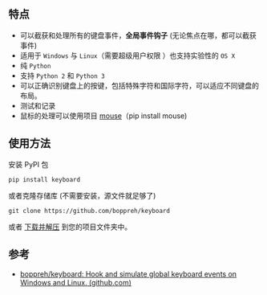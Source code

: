 ## 特点

- 可以截获和处理所有的键盘事件，**全局事件钩子** (无论焦点在哪，都可以截获事件)
- 适用于 `Windows` 与 `Linux`（需要超级用户权限 ）也支持实验性的 `OS X`
- 纯 `Python`
- 支持 `Python 2` 和 `Python 3`
- 可以正确识别键盘上的按键，包括特殊字符和国际字符，可以适应不同键盘的布局。
- 测试和记录
- 鼠标的处理可以使用项目 [mouse](https://github.com/boppreh/mouse)（pip install mouse)

## 使用方法

安装 PyPI 包

````
pip install keyboard
````

或者克隆存储库 (不需要安装，源文件就足够了)

````
git clone https://github.com/boppreh/keyboard
````

或者 [下载并解压](https://github.com/boppreh/keyboard/archive/master.zip) 到您的项目文件夹中。

## 参考

- [boppreh/keyboard: Hook and simulate global keyboard events on Windows and Linux. (github.com)](https://github.com/boppreh/keyboard#keyboard.on_press)
